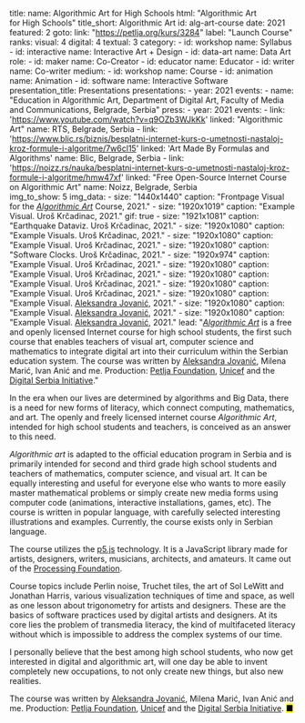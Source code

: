 title: 
    name: Algorithmic Art for High Schools
    html: "Algorithmic Art<br> for High Schools"
    title_short: Algorithmic Art
id: alg-art-course
date: 2021
featured: 2
goto:
    link: "https://petlja.org/kurs/3284"
    label: "Launch Course"
ranks:
    visual: 4
    digital: 4
    textual: 3
category: 
    - id: workshop
      name: Syllabus
    - id: interactive
      name: Interactive Art + Design
    - id: data-art
      name: Data Art
role:
    - id: maker
      name: Co-Creator
    - id: educator
      name: Educator
    - id: writer
      name: Co-writer
medium:
    - id: workshop
      name: Course
    - id: animation
      name: Animation
    - id: software
      name: Interactive Software
presentation_title: Presentations
presentations:
    - year: 2021
      events:
        - name: "<span class='italic-style'>Education in Algorithmic Art</span>, Department of Digital Art, Faculty of Media and Communications, Belgrade, Serbia"
press:
    - year: 2021
      events:
        - link: 'https://www.youtube.com/watch?v=q9OZb3WJkKk'
          linked: "Algorithmic Art"
          name: RTS, Belgrade, Serbia
        - link: 'https://www.blic.rs/biznis/besplatni-internet-kurs-o-umetnosti-nastaloj-kroz-formule-i-algoritme/7w6cl15'
          linked: 'Art Made By Formulas and Algorithms'
          name: Blic, Belgrade, Serbia
        - link: 'https://noizz.rs/nauka/besplatni-internet-kurs-o-umetnosti-nastaloj-kroz-formule-i-algoritme/hmw47xf'
          linked: "Free Open-Source Internet Course on Algorithmic Art"
          name: Noizz, Belgrade, Serbia  
img_to_show: 5
img_data:
    - size: "1440x1440"
      caption: "Frontpage Visual for the <a href='https://petlja.org/kurs/3284' target='_blank'><em>Algorithmic Art</em></a> Course, 2021."
    - size: "1920x1019"
      caption: "Example Visual. Uroš Krčadinac, 2021."
      gif: true
    - size: "1921x1081"
      caption: "Earthquake Dataviz. Uroš Krčadinac, 2021."
    - size: "1920x1080"
      caption: "Example Visuals. Uroš Krčadinac, 2021."
    - size: "1920x1080"
      caption: "Example Visual. Uroš Krčadinac, 2021."
    - size: "1920x1080"
      caption: "Software Clocks. Uroš Krčadinac, 2021."
    - size: "1920x974"
      caption: "Example Visual. Uroš Krčadinac, 2021."
    - size: "1920x1080"
      caption: "Example Visual. Uroš Krčadinac, 2021."
    - size: "1920x1080"
      caption: "Example Visual. Uroš Krčadinac, 2021."
    - size: "1920x1080"
      caption: "Example Visual. Uroš Krčadinac, 2021."
    - size: "1920x1080"
      caption: "Example Visual. <a href='http://aleksandrajovanic.com/' target='_blank'>Aleksandra Jovanić</a>, 2021."
    - size: "1920x1080"
      caption: "Example Visual. <a href='http://aleksandrajovanic.com/' target='_blank'>Aleksandra Jovanić</a>, 2021."
    - size: "1920x1080"
      caption: "Example Visual. <a href='http://aleksandrajovanic.com/' target='_blank'>Aleksandra Jovanić</a>, 2021."
lead: "<a href='https://petlja.org/kurs/3284' target='_blank'><em>Algorithmic Art</em></a> is a free and openly licensed Internet course for high school students, the first such course that enables teachers of visual art, computer science and mathematics to integrate digital art into their curriculum within the Serbian education system. The course was written by <a href='http://aleksandrajovanic.com/' target='_blank'>Aleksandra Jovanić</a>, Milena Marić, Ivan Anić and me. Production: <a href='https://petlja.org/' target='_blank'>Petlja Foundation</a>, <a href='https://www.unicef.org/' target='_blank'>Unicef</a> and the <a href='https://www.dsi.rs/en/' target='_blank'>Digital Serbia Initiative</a>."

In the era when our lives are determined by algorithms and Big Data, there is a need for new forms of literacy, which connect computing, mathematics, and art. The openly and freely licensed internet course <em>Algorithmic Art</em>, intended for high school students and teachers, is conceived as an answer to this need.

<em>Algorithmic art</em> is adapted to the official education program in Serbia and is primarily intended for second and third grade high school students and teachers of mathematics, computer science, and visual art. It can be equally interesting and useful for everyone else who wants to more easily master mathematical problems or simply create new media forms using computer code (animations, interactive installations, games, etc). The course is written in popular language, with carefully selected interesting illustrations and examples. Currently, the course exists only in Serbian language.

The course utilizes the <a href='https://p5js.org/' target='_blank'>p5.js</a> technology. It is a JavaScript library made for artists, designers, writers, musicians, architects, and amateurs. It came out of the <a href='https://processingfoundation.org/' target='_blank'>Processing Foundation</a>.

Course topics include Perlin noise, Truchet tiles, the art of Sol LeWitt and Jonathan Harris, various visualization techniques of time and space, as well as one lesson about trigonometry for artists and designers. These are the basics of software practices used by digital artists and designers. At its core lies the problem of transmedia literacy, the kind of multifaceted literacy without which is impossible to address the complex systems of our time.

I personally believe that the best among high school students, who now get interested in digital and algorithmic art, will one day be able to invent completely new occupations, to not only create new things, but also new realities.

The course was written by <a href='http://aleksandrajovanic.com/' target='_blank'>Aleksandra Jovanić</a>, Milena Marić, Ivan Anić and me. Production: <a href='https://petlja.org/' target='_blank'>Petlja Foundation</a>, <a href='https://www.unicef.org/' target='_blank'>Unicef</a> and the <a href='https://www.dsi.rs/en/' target='_blank'>Digital Serbia Initiative</a>. <mark>&#9632;</mark>